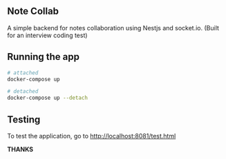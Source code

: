 ## Note Collab

A simple backend for notes collaboration using Nestjs and socket.io. (Built for an interview coding test)

## Running the app

```bash
# attached
docker-compose up

# detached
docker-compose up --detach
```

## Testing

To test the application, go to <a href="http://localhost:8081/test.html">http://localhost:8081/test.html</a>

**THANKS**
